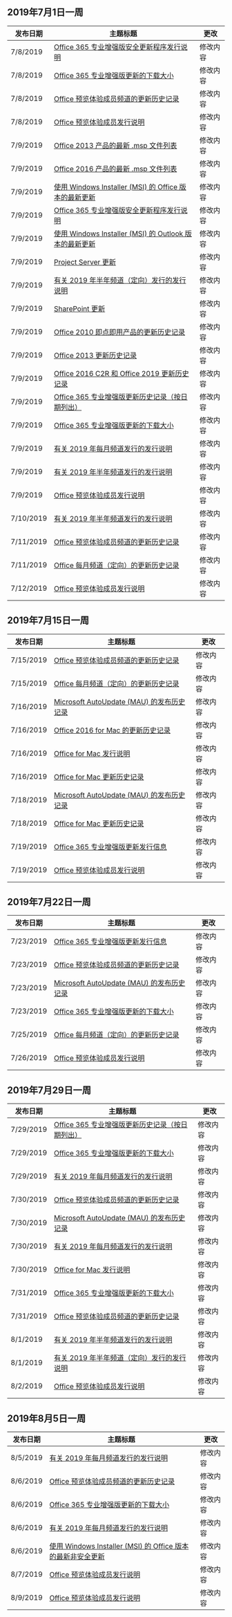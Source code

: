 <!-- This file is generated automatically each week. Changes made to this file will be overwritten.-->




## <a name="week-of-july-08-2019"></a>2019年7月1日一周


| 发布日期 |主题标题 | 更改 |
|------|------------|--------|
| 7/8/2019 | [Office 365 专业增强版安全更新程序发行说明](/OfficeUpdates/office365-proplus-security-updates) | 修改内容 |
| 7/8/2019 | [Office 365 专业增强版更新的下载大小](/OfficeUpdates/download-sizes-office365-proplus-updates) | 修改内容 |
| 7/8/2019 | [Office 预览体验成员频道的更新历史记录](/OfficeUpdates/update-history-office-insider) | 修改内容 |
| 7/8/2019 | [Office 预览体验成员发行说明](/OfficeUpdates/release-notes-office-insider) | 修改内容 |
| 7/9/2019 | [Office 2013 产品的最新 .msp 文件列表](/OfficeUpdates/msp-files-office-2013) | 修改内容 |
| 7/9/2019 | [Office 2016 产品的最新 .msp 文件列表](/OfficeUpdates/msp-files-office-2016) | 修改内容 |
| 7/9/2019 | [使用 Windows Installer (MSI) 的 Office 版本的最新更新](/OfficeUpdates/office-updates-msi) | 修改内容 |
| 7/9/2019 | [Office 365 专业增强版安全更新程序发行说明](/OfficeUpdates/office365-proplus-security-updates) | 修改内容 |
| 7/9/2019 | [使用 Windows Installer (MSI) 的 Outlook 版本的最新更新](/OfficeUpdates/outlook-updates-msi) | 修改内容 |
| 7/9/2019 | [Project Server 更新](/OfficeUpdates/project-server-updates) | 修改内容 |
| 7/9/2019 | [有关 2019 年半年频道（定向）发行的发行说明](/OfficeUpdates/semi-annual-channel-targeted-2019) | 修改内容 |
| 7/9/2019 | [SharePoint 更新](/OfficeUpdates/sharepoint-updates) | 修改内容 |
| 7/9/2019 | [Office 2010 即点即用产品的更新历史记录](/OfficeUpdates/update-history-office-2010-click-to-run) | 修改内容 |
| 7/9/2019 | [Office 2013 更新历史记录](/OfficeUpdates/update-history-office-2013) | 修改内容 |
| 7/9/2019 | [Office 2016 C2R 和 Office 2019 更新历史记录](/OfficeUpdates/update-history-office-2019) | 修改内容 |
| 7/9/2019 | [Office 365 专业增强版更新历史记录（按日期列出）](/OfficeUpdates/update-history-office365-proplus-by-date) | 修改内容 |
| 7/9/2019 | [Office 365 专业增强版更新的下载大小](/OfficeUpdates/download-sizes-office365-proplus-updates) | 修改内容 |
| 7/9/2019 | [有关 2019 年每月频道发行的发行说明](/OfficeUpdates/monthly-channel-2019) | 修改内容 |
| 7/9/2019 | [有关 2019 年半年频道发行的发行说明](/OfficeUpdates/semi-annual-channel-2019) | 修改内容 |
| 7/9/2019 | [Office 预览体验成员发行说明](/OfficeUpdates/release-notes-office-insider) | 修改内容 |
| 7/10/2019 | [有关 2019 年半年频道发行的发行说明](/OfficeUpdates/semi-annual-channel-2019) | 修改内容 |
| 7/11/2019 | [Office 预览体验成员频道的更新历史记录](/OfficeUpdates/update-history-office-insider) | 修改内容 |
| 7/11/2019 | [Office 每月频道（定向）的更新历史记录](/OfficeUpdates/update-history-monthly-channel-targeted) | 修改内容 |
| 7/12/2019 | [Office 预览体验成员发行说明](/OfficeUpdates/release-notes-office-insider) | 修改内容 |


## <a name="week-of-july-15-2019"></a>2019年7月15日一周


| 发布日期 |主题标题 | 更改 |
|------|------------|--------|
| 7/15/2019 | [Office 预览体验成员频道的更新历史记录](/OfficeUpdates/update-history-office-insider) | 修改内容 |
| 7/15/2019 | [Office 每月频道（定向）的更新历史记录](/OfficeUpdates/update-history-monthly-channel-targeted) | 修改内容 |
| 7/16/2019 | [Microsoft AutoUpdate (MAU) 的发布历史记录](/OfficeUpdates/release-history-microsoft-autoupdate) | 修改内容 |
| 7/16/2019 | [Office 2016 for Mac 的更新历史记录](/OfficeUpdates/release-notes-office-2016-mac) | 修改内容 |
| 7/16/2019 | [Office for Mac 发行说明](/OfficeUpdates/release-notes-office-for-mac) | 修改内容 |
| 7/16/2019 | [Office for Mac 更新历史记录](/OfficeUpdates/update-history-office-for-mac) | 修改内容 |
| 7/18/2019 | [Microsoft AutoUpdate (MAU) 的发布历史记录](/OfficeUpdates/release-history-microsoft-autoupdate) | 修改内容 |
| 7/18/2019 | [Office for Mac 更新历史记录](/OfficeUpdates/update-history-office-for-mac) | 修改内容 |
| 7/19/2019 | [Office 365 专业增强版更新发行信息](/OfficeUpdates/release-notes-office365-proplus) | 修改内容 |
| 7/19/2019 | [Office 预览体验成员发行说明](/OfficeUpdates/release-notes-office-insider) | 修改内容 |


## <a name="week-of-july-22-2019"></a>2019年7月22日一周


| 发布日期 |主题标题 | 更改 |
|------|------------|--------|
| 7/23/2019 | [Office 365 专业增强版更新发行信息](/OfficeUpdates/release-notes-office365-proplus) | 修改内容 |
| 7/23/2019 | [Office 预览体验成员频道的更新历史记录](/OfficeUpdates/update-history-office-insider) | 修改内容 |
| 7/23/2019 | [Microsoft AutoUpdate (MAU) 的发布历史记录](/OfficeUpdates/release-history-microsoft-autoupdate) | 修改内容 |
| 7/23/2019 | [Office 365 专业增强版更新的下载大小](/OfficeUpdates/download-sizes-office365-proplus-updates) | 修改内容 |
| 7/25/2019 | [Office 每月频道（定向）的更新历史记录](/OfficeUpdates/update-history-monthly-channel-targeted) | 修改内容 |
| 7/26/2019 | [Office 预览体验成员发行说明](/OfficeUpdates/release-notes-office-insider) | 修改内容 |


## <a name="week-of-july-29-2019"></a>2019年7月29日一周


| 发布日期 |主题标题 | 更改 |
|------|------------|--------|
| 7/29/2019 | [Office 365 专业增强版更新历史记录（按日期列出）](/OfficeUpdates/update-history-office365-proplus-by-date) | 修改内容 |
| 7/29/2019 | [Office 365 专业增强版更新的下载大小](/OfficeUpdates/download-sizes-office365-proplus-updates) | 修改内容 |
| 7/29/2019 | [有关 2019 年每月频道发行的发行说明](/OfficeUpdates/monthly-channel-2019) | 修改内容 |
| 7/30/2019 | [Office 预览体验成员频道的更新历史记录](/OfficeUpdates/update-history-office-insider) | 修改内容 |
| 7/30/2019 | [Microsoft AutoUpdate (MAU) 的发布历史记录](/OfficeUpdates/release-history-microsoft-autoupdate) | 修改内容 |
| 7/30/2019 | [有关 2019 年每月频道发行的发行说明](/OfficeUpdates/monthly-channel-2019) | 修改内容 |
| 7/30/2019 | [Office for Mac 发行说明](/OfficeUpdates/release-notes-office-for-mac) | 修改内容 |
| 7/31/2019 | [Office 365 专业增强版更新的下载大小](/OfficeUpdates/download-sizes-office365-proplus-updates) | 修改内容 |
| 7/31/2019 | [Office 预览体验成员频道的更新历史记录](/OfficeUpdates/update-history-office-insider) | 修改内容 |
| 8/1/2019 | [有关 2019 年半年频道发行的发行说明](/OfficeUpdates/semi-annual-channel-2019) | 修改内容 |
| 8/1/2019 | [有关 2019 年半年频道（定向）发行的发行说明](/OfficeUpdates/semi-annual-channel-targeted-2019) | 修改内容 |
| 8/2/2019 | [Office 预览体验成员发行说明](/OfficeUpdates/release-notes-office-insider) | 修改内容 |


## <a name="week-of-august-05-2019"></a>2019年8月5日一周


| 发布日期 |主题标题 | 更改 |
|------|------------|--------|
| 8/5/2019 | [有关 2019 年每月频道发行的发行说明](/OfficeUpdates/monthly-channel-2019) | 修改内容 |
| 8/6/2019 | [Office 预览体验成员频道的更新历史记录](/OfficeUpdates/update-history-office-insider) | 修改内容 |
| 8/6/2019 | [Office 365 专业增强版更新的下载大小](/OfficeUpdates/download-sizes-office365-proplus-updates) | 修改内容 |
| 8/6/2019 | [有关 2019 年每月频道发行的发行说明](/OfficeUpdates/monthly-channel-2019) | 修改内容 |
| 8/6/2019 | [使用 Windows Installer (MSI) 的 Office 版本的最新非安全更新](/OfficeUpdates/office-msi-non-security-updates) | 修改内容 |
| 8/7/2019 | [Office 预览体验成员发行说明](/OfficeUpdates/release-notes-office-insider) | 修改内容 |
| 8/9/2019 | [Office 预览体验成员发行说明](/OfficeUpdates/release-notes-office-insider) | 修改内容 |
